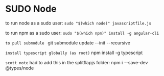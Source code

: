 # SUDO Node #

to run node as a sudo user:
`sudo "$(which node)" javascriptfile.js`

to run npm as a sudo user:
`sudo "$(which npm)" install -g angular-cli`

`to pull submodule `
git submodule update --init --recursive

`install typescript globally (as root)`
npm install -g typescript 

`scott note`
had to add this in the splitflapjs folder: npm i --save-dev @types/node